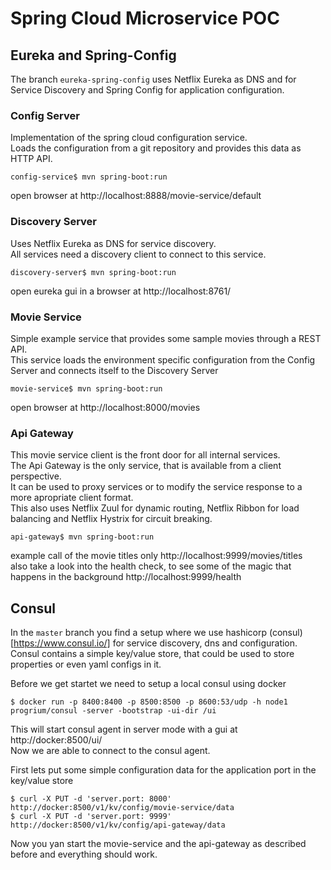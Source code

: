 # Spring Cloud Microservice POC 

## Eureka and Spring-Config 

The branch `eureka-spring-config` uses Netflix Eureka as DNS and for Service Discovery and Spring Config for application configuration.

### Config Server

Implementation of the spring cloud configuration service.  
Loads the configuration from a git repository and provides this data as HTTP API.  

    config-service$ mvn spring-boot:run

open browser at http://localhost:8888/movie-service/default

### Discovery Server

Uses Netflix Eureka as DNS for service discovery.  
All services need a discovery client to connect to this service.  

    discovery-server$ mvn spring-boot:run

open eureka gui in a browser at http://localhost:8761/

### Movie Service

Simple example service that provides some sample movies through a REST API.  
This service loads the environment specific configuration from the Config Server and
connects itself to the Discovery Server

    movie-service$ mvn spring-boot:run

open browser at http://localhost:8000/movies


### Api Gateway

This movie service client is the front door for all internal services.  
The Api Gateway is the only service, that is available from a client perspective.  
It can be used to proxy services or to modify the service response to a more apropriate client format.  
This also uses Netflix Zuul for dynamic routing, Netflix Ribbon for load balancing
and Netflix Hystrix for circuit breaking.  

    api-gateway$ mvn spring-boot:run 

example call of the movie titles only http://localhost:9999/movies/titles  
also take a look into the health check, to see some of the magic that happens in the background http://localhost:9999/health

## Consul

In the `master` branch you find a setup where we use hashicorp (consul)[https://www.consul.io/] for service discovery, dns and configuration.  
Consul contains a simple key/value store, that could be used to store properties or even yaml configs in it.  

Before we get startet we need to setup a local consul using docker

    $ docker run -p 8400:8400 -p 8500:8500 -p 8600:53/udp -h node1 progrium/consul -server -bootstrap -ui-dir /ui

This will start consul agent in server mode with a gui at http://docker:8500/ui/  
Now we are able to connect to the consul agent.

First lets put some simple configuration data for the application port in the key/value store

    $ curl -X PUT -d 'server.port: 8000' http://docker:8500/v1/kv/config/movie-service/data
    $ curl -X PUT -d 'server.port: 9999' http://docker:8500/v1/kv/config/api-gateway/data

Now you yan start the movie-service and the api-gateway as described before and everything should work.


